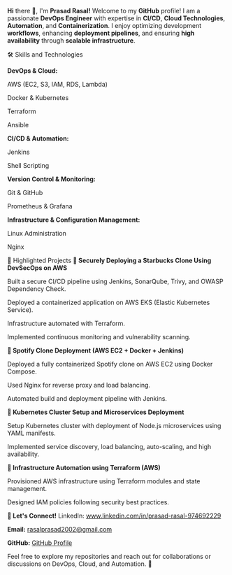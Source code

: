 **Hi** there 👋, I'm **Prasad Rasal!**
Welcome to my **GitHub** profile! I am a passionate **DevOps Engineer** with expertise in **CI/CD**, **Cloud Technologies**, **Automation**, and **Containerization**. I enjoy optimizing development **workflows**, enhancing **deployment pipelines**, and ensuring **high availability** through **scalable infrastructure**.

🛠️ Skills and Technologies

**DevOps & Cloud:**

AWS (EC2, S3, IAM, RDS, Lambda)

Docker & Kubernetes

Terraform

Ansible

**CI/CD & Automation:**

Jenkins

Shell Scripting

**Version Control & Monitoring:**

Git & GitHub

Prometheus & Grafana

**Infrastructure & Configuration Management:**

Linux Administration

Nginx

🌟 Highlighted Projects
**🔹 Securely Deploying a Starbucks Clone Using DevSecOps on AWS**

Built a secure CI/CD pipeline using Jenkins, SonarQube, Trivy, and OWASP Dependency Check.

Deployed a containerized application on AWS EKS (Elastic Kubernetes Service).

Infrastructure automated with Terraform.

Implemented continuous monitoring and vulnerability scanning.

**🔹 Spotify Clone Deployment (AWS EC2 + Docker + Jenkins)**

Deployed a fully containerized Spotify clone on AWS EC2 using Docker Compose.

Used Nginx for reverse proxy and load balancing.

Automated build and deployment pipeline with Jenkins.

**🔹 Kubernetes Cluster Setup and Microservices Deployment**

Setup Kubernetes cluster with deployment of Node.js microservices using YAML manifests.

Implemented service discovery, load balancing, auto-scaling, and high availability.

**🔹 Infrastructure Automation using Terraform (AWS)**

Provisioned AWS infrastructure using Terraform modules and state management.

Designed IAM policies following security best practices.


**💬 Let's Connect!**
LinkedIn: www.linkedin.com/in/prasad-rasal-974692229

**Email:** rasalprasad2002@gmail.com

**GitHub:** [GitHub Profile](https://github.com/Prasadrasal2002/)

Feel free to explore my repositories and reach out for collaborations or discussions on DevOps, Cloud, and Automation. 🚀

